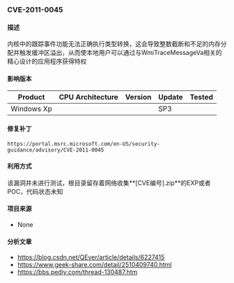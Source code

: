 ### CVE-2011-0045

#### 描述

内核中的跟踪事件功能无法正确执行类型转换，这会导致整数截断和不足的内存分配并触发缓冲区溢出，从而使本地用户可以通过与WmiTraceMessageVa相关的精心设计的应用程序获得特权

#### 影响版本

| Product    | CPU Architecture | Version | Update | Tested |
| ---------- | ---------------- | ------- | ------ | ------ |
| Windows Xp |                  |         | SP3    |        |

#### 修复补丁

```
https://portal.msrc.microsoft.com/en-US/security-guidance/advisory/CVE-2011-0045
```

#### 利用方式

该漏洞并未进行测试，根目录留存着网络收集**[CVE编号].zip**的EXP或者POC，代码状态未知

#### 项目来源

- None

#### 分析文章
- https://blog.csdn.net/QEver/article/details/6227415
- https://www.geek-share.com/detail/2510409740.html
- https://bbs.pediy.com/thread-130487.htm